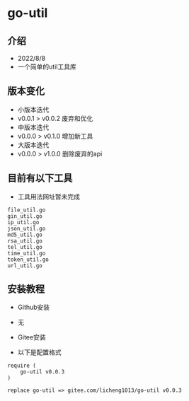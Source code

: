 # go-util
## 介绍
- 2022/8/8
- 一个简单的util工具库

## 版本变化
- 小版本迭代
- v0.0.1 > v0.0.2 废弃和优化
- 中版本迭代
- v0.0.0 > v0.1.0 增加新工具
- 大版本迭代
- v0.0.0 > v1.0.0 删除废弃的api 


## 目前有以下工具

- 工具用法网址暂未完成

```text
file_util.go
gin_util.go
ip_util.go
json_util.go
md5_util.go
rsa_util.go
tel_util.go
time_util.go
token_util.go
url_util.go
```

## 安装教程
- Github安装
- 无

- Gitee安装
- 以下是配置格式
```text
require (
	go-util v0.0.3
)

replace go-util => gitee.com/licheng1013/go-util v0.0.3
```


